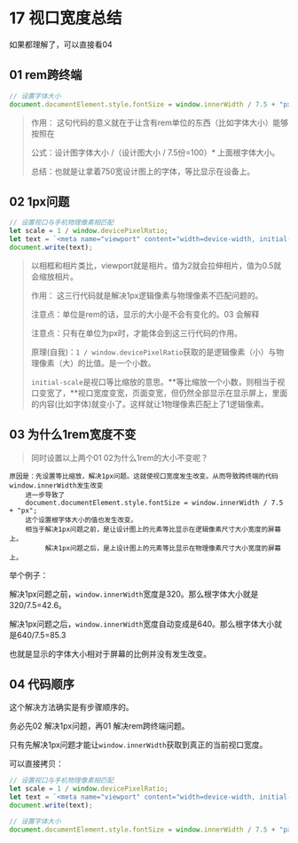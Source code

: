 # 17 视口宽度总结

如果都理解了，可以直接看04



## 01 rem跨终端

```js
// 设置字体大小
document.documentElement.style.fontSize = window.innerWidth / 7.5 + "px";
```

> 作用： 这句代码的意义就在于让含有rem单位的东西（比如字体大小）能够按照在 
>
> 公式：设计图字体大小 /（设计图大小 / 7.5份=100）* 上面根字体大小。
>
> 总结：也就是让拿着750宽设计图上的字体，等比显示在设备上。



## 02 1px问题

```js
// 设置视口与手机物理像素相匹配
let scale = 1 / window.devicePixelRatio;
let text = `<meta name="viewport" content="width=device-width, initial-scale=${scale}, maximum-scale=${scale}, minimum-scale=${scale}, user-scalable=no">`;
document.write(text);
```

> 以相框和相片类比，viewport就是相片。值为2就会拉伸相片，值为0.5就会缩放相片。
>
> 作用： 这三行代码就是解决1px逻辑像素与物理像素不匹配问题的。
>
> 注意点：单位是rem的话，显示的大小是不会有变化的。03 会解释
>
> 注意点：只有在单位为px时，才能体会到这三行代码的作用。
>
> 原理(自我)：`1 / window.devicePixelRatio`获取的是逻辑像素（小）与物理像素（大）的比值。是一个小数。
>
> ​	`initial-scale`是视口等比缩放的意思。**等比缩放一个小数，则相当于视口变宽了，**视口宽度变宽，页面变宽，但仍然全部显示在显示屏上，里面的内容(比如字体)就变小了。这样就让1物理像素匹配上了1逻辑像素。



## 03 为什么1rem宽度不变

> 同时设置以上两个01 02为什么1rem的大小不变呢？

```
原因是：先设置等比缩放，解决1px问题。这就使视口宽度发生改变。从而导致跨终端的代码window.innerWidth发生改变
	进一步导致了
	document.documentElement.style.fontSize = window.innerWidth / 7.5 + "px";
	这个设置根字体大小的值也发生改变。
	相当于解决1px问题之前，是让设计图上的元素等比显示在逻辑像素尺寸大小宽度的屏幕上。
		 解决1px问题之后，是上设计图上的元素等比显示在物理像素尺寸大小宽度的屏幕上。
```

举个例子：

解决1px问题之前，`window.innerWidth`宽度是320。那么根字体大小就是320/7.5=42.6。

解决1px问题之后，`window.innerWidth`宽度自动变成是640。那么根字体大小就是640/7.5=85.3

也就是显示的字体大小相对于屏幕的比例并没有发生改变。



## 04 代码顺序

这个解决方法确实是有步骤顺序的。

务必先02 解决1px问题，再01 解决rem跨终端问题。

只有先解决1px问题才能让`window.innerWidth`获取到真正的当前视口宽度。

可以直接拷贝：

```js
// 设置视口与手机物理像素相匹配
let scale = 1 / window.devicePixelRatio;
let text = `<meta name="viewport" content="width=device-width, initial-scale=${scale}, maximum-scale=${scale}, minimum-scale=${scale}, user-scalable=no">`;
document.write(text);

// 设置字体大小
document.documentElement.style.fontSize = window.innerWidth / 7.5 + "px";
```



